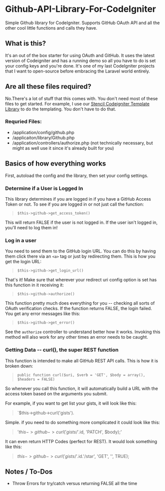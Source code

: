 Github-API-Library-For-CodeIgniter
===================================

Simple Github library for CodeIgniter. Supports GitHub OAuth API and all the other cool little functions and calls they have.

## What is this?

It's an out of the box starter for using OAuth and GitHub. It uses the latest version of Codeigniter and has a running demo so all you have to do is set your config keys and you're done. It's one of my last CodeIgniter projects that I want to open-source before embracing the Laravel world entirely.

## Are all these files required?

No.There's a lot of stuff that this comes with. You don't need most of these files to get started. For example, I use our [Stencil Codeigniter Template Library](http://github.com/scotch-io/stencil) to do the templating. You don't have to do that.

### Requried Files:

 - /application/config/github.php
 - /applicaiton/library/Github.php
 - /application/controllers/authorize.php (not technically necessary, but might as well use it since it's already built for you)


## Basics of how everything works

First, autoload the config and the library, then set your config settings.

### Determine if a User is Logged In

This library determines if you are logged in if you have a GitHub Access Token or not. To see if you are logged in or not just call the function:

> `$this->github->get_access_token()`

This will return FALSE if the user is not logged in. If the user isn't logged in, you'll need to log them in!


### Log in a user

You need to send them to the GitHub login URL. You can do this by having them click there via an `<a>` tag or just by redirecting them. This is how you get the login URL:

> `$this->github->get_login_url()`

That's it! Make sure that wherever your redirect uri config option is set has this function in it receiving it:

> `$this->github->authorize()`

This function pretty much does everything for you -- checking all sorts of OAuth verification checks. If the function returns FALSE, the login failed. You get any error messages like this:

> `$this->github->get_error()`

See the `authorize` controller to understand better how it works. Invoking this method will also work for any other times an error needs to be caught.

### Getting Data -- curl(), the super REST function

This function is intended to make all GitHub REST API calls. This is how it is broken down:

> `public function curl($uri, $verb = 'GET', $body = array(), $headers = FALSE)`

So whenever you call this function, it will automatically build a URL with the access token based on the arguments you submit.

For example, if you want to get list your gists, it will look like this:

> `$this->github->curl('gists').

Simple. if you need to do something more complicated it could look like this:

> '$this->github->curl('gists/'.$id, 'PATCH', $body);'

It can even return HTTP Codes (perfect for REST). It would look something like this:

> $this->github->curl('gists/'.$id.'/star', 'GET', '', TRUE);

## Notes / To-Dos
 - Throw Errors for try/catch versus returning FALSE all the time